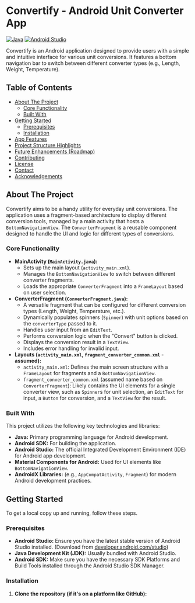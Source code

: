 # Convertify - Android Unit Converter App

[![Java](https://img.shields.io/badge/Language-Java-orange.svg)](https://www.java.com)
[![Android Studio](https://img.shields.io/badge/IDE-Android%20Studio-3DDC84.svg)](https://developer.android.com/studio)
<!-- Add other relevant badges if you have them, e.g., API level, license -->

Convertify is an Android application designed to provide users with a simple and intuitive interface for various unit conversions. It features a bottom navigation bar to switch between different converter types (e.g., Length, Weight, Temperature).

## Table of Contents

*   [About The Project](#about-the-project)
    *   [Core Functionality](#core-functionality)
    *   [Built With](#built-with)
*   [Getting Started](#getting-started)
    *   [Prerequisites](#prerequisites)
    *   [Installation](#installation)
*   [App Features](#app-features)
*   [Project Structure Highlights](#project-structure-highlights)
*   [Future Enhancements (Roadmap)](#future-enhancements-roadmap)
*   [Contributing](#contributing)
*   [License](#license)
*   [Contact](#contact)
*   [Acknowledgements](#acknowledgements)

## About The Project

Convertify aims to be a handy utility for everyday unit conversions. The application uses a fragment-based architecture to display different conversion tools, managed by a main activity that hosts a `BottomNavigationView`. The `ConverterFragment` is a reusable component designed to handle the UI and logic for different types of conversions.

### Core Functionality

*   **MainActivity (`MainActivity.java`):**
    *   Sets up the main layout (`activity_main.xml`).
    *   Manages the `BottomNavigationView` to switch between different converter fragments.
    *   Loads the appropriate `ConverterFragment` into a `FrameLayout` based on user selection.
*   **ConverterFragment (`ConverterFragment.java`):**
    *   A versatile fragment that can be configured for different conversion types (Length, Weight, Temperature, etc.).
    *   Dynamically populates spinners (`Spinner`) with unit options based on the `converterType` passed to it.
    *   Handles user input from an `EditText`.
    *   Performs conversion logic when the "Convert" button is clicked.
    *   Displays the conversion result in a `TextView`.
    *   Includes error handling for invalid input.
*   **Layouts (`activity_main.xml`, `fragment_converter_common.xml` - assumed):**
    *   `activity_main.xml`: Defines the main screen structure with a `FrameLayout` for fragments and a `BottomNavigationView`.
    *   `fragment_converter_common.xml` (assumed name based on `ConverterFragment`): Likely contains the UI elements for a single converter view, such as `Spinner`s for unit selection, an `EditText` for input, a `Button` for conversion, and a `TextView` for the result.

### Built With

This project utilizes the following key technologies and libraries:

*   **Java:** Primary programming language for Android development.
*   **Android SDK:** For building the application.
*   **Android Studio:** The official Integrated Development Environment (IDE) for Android app development.
*   **Material Components for Android:** Used for UI elements like `BottomNavigationView`.
*   **AndroidX Libraries:** (e.g., `AppCompatActivity`, `Fragment`) for modern Android development practices.

## Getting Started

To get a local copy up and running, follow these steps.

### Prerequisites

*   **Android Studio:** Ensure you have the latest stable version of Android Studio installed. (Download from [developer.android.com/studio](https://developer.android.com/studio))
*   **Java Development Kit (JDK):** Usually bundled with Android Studio.
*   **Android SDK:** Make sure you have the necessary SDK Platforms and Build Tools installed through the Android Studio SDK Manager.

### Installation

1.  **Clone the repository (if it's on a platform like GitHub):**
    

